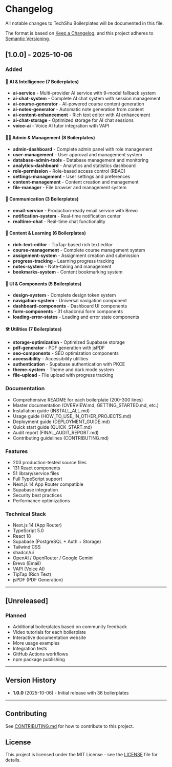 # Changelog

All notable changes to TechShu Boilerplates will be documented in this file.

The format is based on [Keep a Changelog](https://keepachangelog.com/en/1.0.0/),
and this project adheres to [Semantic Versioning](https://semver.org/spec/v2.0.0.html).

## [1.0.0] - 2025-10-06

### Added

#### 🤖 AI & Intelligence (7 Boilerplates)
- **ai-service** - Multi-provider AI service with 9-model fallback system
- **ai-chat-system** - Complete AI chat system with session management
- **ai-course-generator** - AI-powered course content generation
- **ai-notes-generator** - Automatic note generation from content
- **ai-content-enhancement** - Rich text editor with AI enhancement
- **ai-chat-storage** - Optimized storage for AI chat sessions
- **voice-ai** - Voice AI tutor integration with VAPI

#### 👨‍💼 Admin & Management (8 Boilerplates)
- **admin-dashboard** - Complete admin panel with role management
- **user-management** - User approval and management system
- **database-admin-tools** - Database management and monitoring
- **analytics-dashboard** - Analytics and statistics dashboard
- **role-permission** - Role-based access control (RBAC)
- **settings-management** - User settings and preferences
- **content-management** - Content creation and management
- **file-manager** - File browser and management system

#### 📧 Communication (3 Boilerplates)
- **email-service** - Production-ready email service with Brevo
- **notification-system** - Real-time notification center
- **realtime-chat** - Real-time chat functionality

#### 📝 Content & Learning (6 Boilerplates)
- **rich-text-editor** - TipTap-based rich text editor
- **course-management** - Complete course management system
- **assignment-system** - Assignment creation and submission
- **progress-tracking** - Learning progress tracking
- **notes-system** - Note-taking and management
- **bookmarks-system** - Content bookmarking system

#### 🎨 UI & Components (5 Boilerplates)
- **design-system** - Complete design token system
- **navigation-system** - Universal navigation component
- **dashboard-components** - Dashboard UI components
- **form-components** - 31 shadcn/ui form components
- **loading-error-states** - Loading and error state components

#### 🛠️ Utilities (7 Boilerplates)
- **storage-optimization** - Optimized Supabase storage
- **pdf-generator** - PDF generation with jsPDF
- **seo-components** - SEO optimization components
- **accessibility** - Accessibility utilities
- **authentication** - Supabase authentication with PKCE
- **theme-system** - Theme and dark mode system
- **file-upload** - File upload with progress tracking

### Documentation
- Comprehensive README for each boilerplate (200-300 lines)
- Master documentation (OVERVIEW.md, GETTING_STARTED.md, etc.)
- Installation guide (INSTALL_ALL.md)
- Usage guide (HOW_TO_USE_IN_OTHER_PROJECTS.md)
- Deployment guide (DEPLOYMENT_GUIDE.md)
- Quick start guide (QUICK_START.md)
- Audit report (FINAL_AUDIT_REPORT.md)
- Contributing guidelines (CONTRIBUTING.md)

### Features
- 203 production-tested source files
- 131 React components
- 51 library/service files
- Full TypeScript support
- Next.js 14 App Router compatible
- Supabase integration
- Security best practices
- Performance optimizations

### Technical Stack
- Next.js 14 (App Router)
- TypeScript 5.0
- React 18
- Supabase (PostgreSQL + Auth + Storage)
- Tailwind CSS
- shadcn/ui
- OpenAI / OpenRouter / Google Gemini
- Brevo (Email)
- VAPI (Voice AI)
- TipTap (Rich Text)
- jsPDF (PDF Generation)

---

## [Unreleased]

### Planned
- Additional boilerplates based on community feedback
- Video tutorials for each boilerplate
- Interactive documentation website
- More usage examples
- Integration tests
- GitHub Actions workflows
- npm package publishing

---

## Version History

- **1.0.0** (2025-10-06) - Initial release with 36 boilerplates

---

## Contributing

See [CONTRIBUTING.md](./CONTRIBUTING.md) for how to contribute to this project.

## License

This project is licensed under the MIT License - see the [LICENSE](./LICENSE) file for details.

